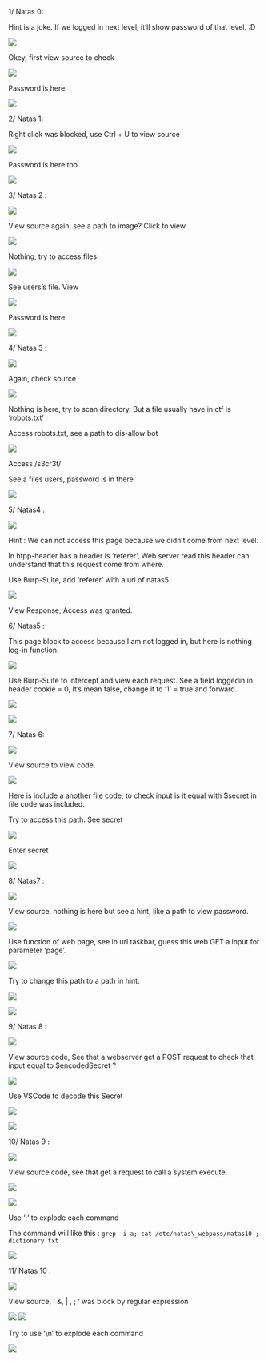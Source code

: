 ﻿1/ Natas 0:

Hint is a joke. If we logged in next level, it’ll show password of that level. :D

![](Aspose.Words.ec96a0d2-59ec-4c0b-92e6-a5249ce82cc1.001.png)

Okey, first view source to check

![](./images/Aspose.Words.ec96a0d2-59ec-4c0b-92e6-a5249ce82cc1.002.png)


Password is here

![](./images/Aspose.Words.ec96a0d2-59ec-4c0b-92e6-a5249ce82cc1.003.png)

2/ Natas 1:

Right click was blocked, use Ctrl + U to view source

![](./images/Aspose.Words.ec96a0d2-59ec-4c0b-92e6-a5249ce82cc1.004.png)

Password is here too

![](./images/Aspose.Words.ec96a0d2-59ec-4c0b-92e6-a5249ce82cc1.005.png)

3/ Natas 2 :

![](./images/Aspose.Words.ec96a0d2-59ec-4c0b-92e6-a5249ce82cc1.006.png)

View source again, see a path to image? Click to view

![](./images/Aspose.Words.ec96a0d2-59ec-4c0b-92e6-a5249ce82cc1.007.png)

Nothing, try to access files

![](./images/Aspose.Words.ec96a0d2-59ec-4c0b-92e6-a5249ce82cc1.008.png)

See users’s file. View

![](./images/Aspose.Words.ec96a0d2-59ec-4c0b-92e6-a5249ce82cc1.009.png)

Password is here

![](./images/Aspose.Words.ec96a0d2-59ec-4c0b-92e6-a5249ce82cc1.010.png)

4/ Natas 3 :

![](./images/Aspose.Words.ec96a0d2-59ec-4c0b-92e6-a5249ce82cc1.011.png)

Again, check source

![](./images/Aspose.Words.ec96a0d2-59ec-4c0b-92e6-a5249ce82cc1.012.png)

Nothing is here, try to scan directory. But a file usually have in ctf is ‘robots.txt’

Access robots.txt, see a path to dis-allow bot

![](./images/Aspose.Words.ec96a0d2-59ec-4c0b-92e6-a5249ce82cc1.013.png)

Access /s3cr3t/

See a files users, password is in there

![](./images/Aspose.Words.ec96a0d2-59ec-4c0b-92e6-a5249ce82cc1.014.png)

5/ Natas4 :

![](./images/Aspose.Words.ec96a0d2-59ec-4c0b-92e6-a5249ce82cc1.015.png)

Hint : We can not access this page because we didn’t come from next level.

In htpp-header has a header is ‘referer’, Web server read this header can understand that this request come from where.

Use Burp-Suite, add ‘referer’ with a url of natas5.

![](./images/Aspose.Words.ec96a0d2-59ec-4c0b-92e6-a5249ce82cc1.016.png)

View Response, Access was granted.

6/ Natas5 :

This page block to access because I am not logged in, but here is nothing log-in function.

![](./images/Aspose.Words.ec96a0d2-59ec-4c0b-92e6-a5249ce82cc1.017.png)

Use Burp-Suite to intercept and view each request. See a field loggedin in header cookie = 0, It’s mean false, change it to ‘1’ = true and forward.

![](./images/Aspose.Words.ec96a0d2-59ec-4c0b-92e6-a5249ce82cc1.018.png)

![](./images/Aspose.Words.ec96a0d2-59ec-4c0b-92e6-a5249ce82cc1.019.png)

7/ Natas 6:

![](./images/Aspose.Words.ec96a0d2-59ec-4c0b-92e6-a5249ce82cc1.020.png)

View source to view code.

![](./images/Aspose.Words.ec96a0d2-59ec-4c0b-92e6-a5249ce82cc1.021.png)

Here is include a another file code, to check input is it equal with $secret in file code was included.

Try to access this path. See secret

![](./images/Aspose.Words.ec96a0d2-59ec-4c0b-92e6-a5249ce82cc1.022.png)

Enter secret

![](./images/Aspose.Words.ec96a0d2-59ec-4c0b-92e6-a5249ce82cc1.023.png)

8/ Natas7 :

![](./images/Aspose.Words.ec96a0d2-59ec-4c0b-92e6-a5249ce82cc1.024.png)

View source, nothing is here but see a hint, like a path to view password.

![](./images/Aspose.Words.ec96a0d2-59ec-4c0b-92e6-a5249ce82cc1.025.png)

Use function of web page, see in url taskbar, guess this web GET a input for parameter ‘page’.

![](./images/Aspose.Words.ec96a0d2-59ec-4c0b-92e6-a5249ce82cc1.026.png)

Try to change this path to a path in hint.

![](./images/Aspose.Words.ec96a0d2-59ec-4c0b-92e6-a5249ce82cc1.027.png)

![](./images/Aspose.Words.ec96a0d2-59ec-4c0b-92e6-a5249ce82cc1.028.png)

9/ Natas 8 :

![](./images/Aspose.Words.ec96a0d2-59ec-4c0b-92e6-a5249ce82cc1.029.png)

View source code, See that a webserver get a POST request to check that input equal to $encodedSecret ?

![](./images/Aspose.Words.ec96a0d2-59ec-4c0b-92e6-a5249ce82cc1.030.png)

Use VSCode to decode this Secret

![](./images/Aspose.Words.ec96a0d2-59ec-4c0b-92e6-a5249ce82cc1.031.png)

![](./images/Aspose.Words.ec96a0d2-59ec-4c0b-92e6-a5249ce82cc1.032.png)

10/ Natas 9 :

![](./images/Aspose.Words.ec96a0d2-59ec-4c0b-92e6-a5249ce82cc1.033.png)

View source code, see that get a request to call a system execute.

![](./images/Aspose.Words.ec96a0d2-59ec-4c0b-92e6-a5249ce82cc1.034.png)

![](./images/Aspose.Words.ec96a0d2-59ec-4c0b-92e6-a5249ce82cc1.035.png)

Use ‘;’ to explode each command

The command will like this : `grep -i a; cat /etc/natas\_webpass/natas10 ; dictionary.txt`

![](./images/Aspose.Words.ec96a0d2-59ec-4c0b-92e6-a5249ce82cc1.036.png)

11/ Natas 10 :

![](./images/Aspose.Words.ec96a0d2-59ec-4c0b-92e6-a5249ce82cc1.037.png)

View source, ‘ &, | , ; ‘ was block by regular expression

![](./images/Aspose.Words.ec96a0d2-59ec-4c0b-92e6-a5249ce82cc1.038.png)
![](./images/Aspose.Words.ec96a0d2-59ec-4c0b-92e6-a5249ce82cc1.039.png)

Try to use ‘\n’ to explode each command 

![](./images/Aspose.Words.ec96a0d2-59ec-4c0b-92e6-a5249ce82cc1.040.png)
